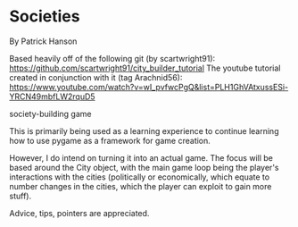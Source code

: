 # Societies
By Patrick Hanson

Based heavily off of the following git (by scartwright91): https://github.com/scartwright91/city_builder_tutorial
The youtube tutorial created in conjunction with it (tag Arachnid56): https://www.youtube.com/watch?v=wI_pvfwcPgQ&list=PLH1GhVAtxussESi-YRCN49mbfLW2rquD5

society-building game

This is primarily being used as a learning experience to continue learning how to use pygame as a framework for game creation.

However, I do intend on turning it into an actual game. The focus will be based around the City object, with the main game loop being the player's interactions
with the cities (politically or economically, which equate to number changes in the cities, which the player can exploit to gain more stuff).

Advice, tips, pointers are appreciated. 
